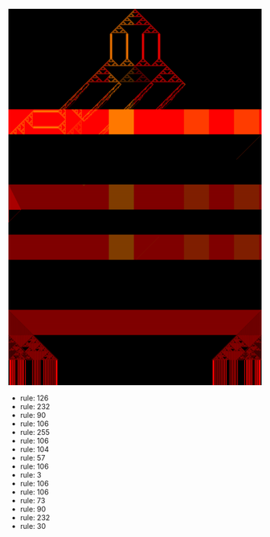 ![photo](./output.png) 
 * rule: 126
* rule: 232
* rule: 90
* rule: 106
* rule: 255
* rule: 106
* rule: 104
* rule: 57
* rule: 106
* rule: 3
* rule: 106
* rule: 106
* rule: 73
* rule: 90
* rule: 232
* rule: 30
